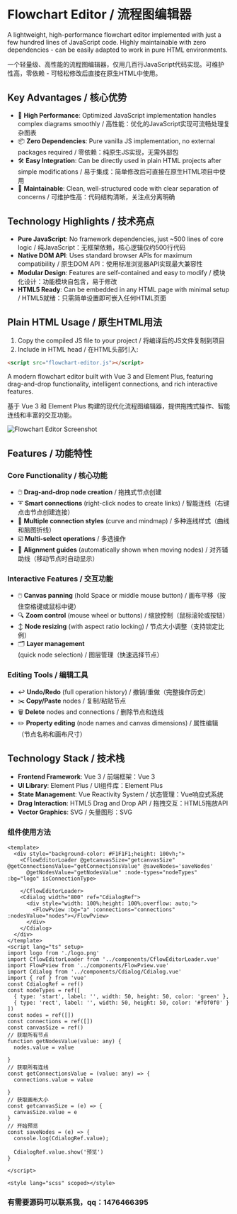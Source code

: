 # Flowchart Editor / 流程图编辑器

A lightweight, high-performance flowchart editor implemented with just a few hundred lines of JavaScript code. Highly maintainable with zero dependencies - can be easily adapted to work in pure HTML environments.

一个轻量级、高性能的流程图编辑器，仅用几百行JavaScript代码实现。可维护性高，零依赖 - 可轻松修改后直接在原生HTML中使用。

## Key Advantages / 核心优势

- 🚀 **High Performance**: Optimized JavaScript implementation handles complex diagrams smoothly / 高性能：优化的JavaScript实现可流畅处理复杂图表
- 📦 **Zero Dependencies**: Pure vanilla JS implementation, no external packages required / 零依赖：纯原生JS实现，无需外部包
- 🛠️ **Easy Integration**: Can be directly used in plain HTML projects after simple modifications / 易于集成：简单修改后可直接在原生HTML项目中使用
- 🧩 **Maintainable**: Clean, well-structured code with clear separation of concerns / 可维护性高：代码结构清晰，关注点分离明确

## Technology Highlights / 技术亮点

- **Pure JavaScript**: No framework dependencies, just ~500 lines of core logic / 纯JavaScript：无框架依赖，核心逻辑仅约500行代码
- **Native DOM API**: Uses standard browser APIs for maximum compatibility / 原生DOM API：使用标准浏览器API实现最大兼容性
- **Modular Design**: Features are self-contained and easy to modify / 模块化设计：功能模块自包含，易于修改
- **HTML5 Ready**: Can be embedded in any HTML page with minimal setup / HTML5就绪：只需简单设置即可嵌入任何HTML页面

## Plain HTML Usage / 原生HTML用法

1. Copy the compiled JS file to your project / 将编译后的JS文件复制到项目
2. Include in HTML head / 在HTML头部引入:

```html
<script src="flowchart-editor.js"></script>
```

A modern flowchart editor built with Vue 3 and Element Plus, featuring drag-and-drop functionality, intelligent connections, and rich interactive features.

基于 Vue 3 和 Element Plus 构建的现代化流程图编辑器，提供拖拽式操作、智能连线和丰富的交互功能。

![Flowchart Editor Screenshot](screenshot.png) <!-- 替换为实际截图 -->

## Features / 功能特性

### Core Functionality / 核心功能

- 🖱️ **Drag-and-drop node creation** / 拖拽式节点创建
- ➰ **Smart connections** (right-click nodes to create links) / 智能连线（右键点击节点创建连接）
- 🎨 **Multiple connection styles** (curve and mindmap) / 多种连线样式（曲线和脑图折线）
- ☑️ **Multi-select operations** / 多选操作
- 📏 **Alignment guides** (automatically shown when moving nodes) / 对齐辅助线（移动节点时自动显示）

### Interactive Features / 交互功能

- 🖱️ **Canvas panning** (hold Space or middle mouse button) / 画布平移（按住空格键或鼠标中键）
- 🔍 **Zoom control** (mouse wheel or buttons) / 缩放控制（鼠标滚轮或按钮）
- ↕️ **Node resizing** (with aspect ratio locking) / 节点大小调整（支持锁定比例）
- 🗂️ **Layer management** (quick node selection) / 图层管理（快速选择节点）

### Editing Tools / 编辑工具

- ↩️ **Undo/Redo** (full operation history) / 撤销/重做（完整操作历史）
- ✂️ **Copy/Paste** nodes / 复制/粘贴节点
- 🗑️ **Delete** nodes and connections / 删除节点和连线
- ✏️ **Property editing** (node names and canvas dimensions) / 属性编辑（节点名称和画布尺寸）

## Technology Stack / 技术栈

- **Frontend Framework**: Vue 3 / 前端框架：Vue 3
- **UI Library**: Element Plus / UI组件库：Element Plus
- **State Management**: Vue Reactivity System / 状态管理：Vue响应式系统
- **Drag Interaction**: HTML5 Drag and Drop API / 拖拽交互：HTML5拖放API
- **Vector Graphics**: SVG / 矢量图形：SVG



### 组件使用方法

```vue
<template>
  <div style="background-color: #F1F1F1;height: 100vh;">
    <CflowEditorLoader @getcanvasSize="getcanvasSize" @getConnectionsValue="getConnectionsValue" @saveNodes='saveNodes'
      @getNodesValue="getNodesValue" :node-types="nodeTypes" :bg="logo" isConnectionType>

    </CflowEditorLoader>
    <Cdialog width="800" ref="CdialogRef">
      <div style="width: 100%;height: 100%;overflow: auto;">
        <FlowPview :bg="a" :connections="connections" :nodesValue="nodes"></FlowPview>
      </div>
    </Cdialog>
  </div>
</template>
<script lang="ts" setup>
import logo from './logo.png'
import CflowEditorLoader from '../components/CflowEditorLoader.vue'
import FlowPview from '../components/FlowPview.vue'
import Cdialog from '../components/Cdialog/Cdialog.vue'
import { ref } from 'vue'
const CdialogRef = ref()
const nodeTypes = ref([
  { type: 'start', label: '', width: 50, height: 50, color: 'green' },
  { type: 'rect', label: '', width: 50, height: 50, color: '#f0f0f0' }
])
const nodes = ref([])
const connections = ref([])
const canvasSize = ref()
// 获取所有节点
function getNodesValue(value: any) {
  nodes.value = value

}
// 获取所有连线
const getConnectionsValue = (value: any) => {
  connections.value = value

}
// 获取画布大小
const getcanvasSize = (e) => {
  canvasSize.value = e
}
// 开始预览
const saveNodes = (e) => {
  console.log(CdialogRef.value);

  CdialogRef.value.show('预览')
}

</script>

<style lang="scss" scoped></style>
```

### 有需要源码可以联系我，qq：1476466395



